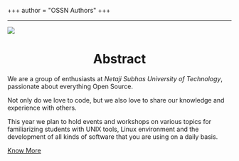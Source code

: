 +++
author = "OSSN Authors"
+++

---

<div class="abstract">

<img class="nsut-logo item" style="flex:.2;" src="images/NSUT.png">

<div class="item" style="flex:1;">
<center style="margin-bottom: .5rem;"><h1>Abstract</h1></center>

We are a group of enthusiasts at _Netaji Subhas University of Technology_, passionate about everything Open Source.

Not only do we love to code, but we also love to share our knowledge and experience with others. 

This year we plan to hold events and workshops on various topics for familiarizing students with UNIX tools, Linux environment and the development of all kinds of software that you are using on a daily basis.
  <div class="know-more">
    <a href="/about">Know More</a>
  </div>
</div>

</div>
